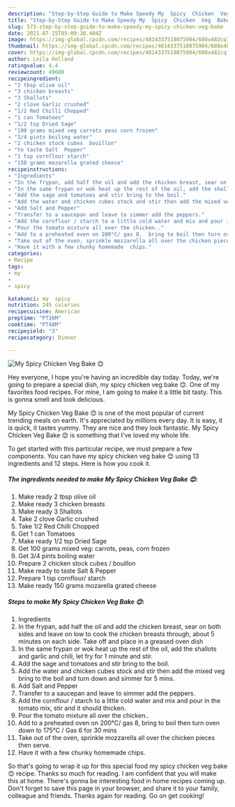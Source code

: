 ```yaml
---
description: "Step-by-Step Guide to Make Speedy My  Spicy  Chicken  Veg  Bake 😊"
title: "Step-by-Step Guide to Make Speedy My  Spicy  Chicken  Veg  Bake 😊"
slug: 573-step-by-step-guide-to-make-speedy-my-spicy-chicken-veg-bake
date: 2021-07-15T05:09:38.404Z
image: https://img-global.cpcdn.com/recipes/4814337518075904/680x482cq70/my-spicy-chicken-veg-bake-recipe-main-photo.jpg
thumbnail: https://img-global.cpcdn.com/recipes/4814337518075904/680x482cq70/my-spicy-chicken-veg-bake-recipe-main-photo.jpg
cover: https://img-global.cpcdn.com/recipes/4814337518075904/680x482cq70/my-spicy-chicken-veg-bake-recipe-main-photo.jpg
author: Leila Holland
ratingvalue: 4.4
reviewcount: 49680
recipeingredient:
- "2 tbsp olive oil"
- "3 chicken breasts"
- "3 Shallots"
- "2 clove Garlic crushed"
- "1/2 Red Chilli Chopped"
- "1 can Tomatoes"
- "1/2 tsp Dried Sage"
- "100 grams mixed veg carrots peas corn frozen"
- "3/4 pints boiling water"
- "2 chicken stock cubes  bouillon"
- "to taste Salt  Pepper"
- "1 tsp cornflour starch"
- "150 grams mozarella grated cheese"
recipeinstructions:
- "Ingredients"
- "In the frypan, add half the oil and add the chicken breast, sear on both sides and leave on low to cook the chicken breasts through, about 5 minutes on each side. Take off and place in a greased oven dish"
- "In the same frypan or wok heat up the rest of the oil, add the shallots and garlic and chili, let fry for 1 minute and stir."
- "Add the sage and tomatoes and stir bring to the boil."
- "Add the water and chicken cubes stock and stir then add the mixed veg bring to the boil and turn down and simmer for 5 mins."
- "Add Salt and Pepper"
- "Transfer to a saucepan and leave to simmer add the peppers."
- "Add the cornflour / starch to a little cold water and mix and pour in the tomato mix, stir and it should thicken."
- "Pour the tomato mixture all over the chicken.."
- "Add to a preheated oven on 200°C/ gas 8,  bring to boil then turn oven down to 175°C / Gas 6 for 30 mins"
- "Take out of the oven, sprinkle mozzarella all over the chicken pieces then serve."
- "Have it with a few chunky homemade  chips."
categories:
- Recipe
tags:
- my
- 
- spicy

katakunci: my  spicy 
nutrition: 245 calories
recipecuisine: American
preptime: "PT16M"
cooktime: "PT48M"
recipeyield: "3"
recipecategory: Dinner

---
```



![My  Spicy  Chicken  Veg  Bake 😊](https://img-global.cpcdn.com/recipes/4814337518075904/680x482cq70/my-spicy-chicken-veg-bake-recipe-main-photo.jpg)

Hey everyone, I hope you're having an incredible day today. Today, we're going to prepare a special dish, my  spicy  chicken  veg  bake 😊. One of my favorites food recipes. For mine, I am going to make it a little bit tasty. This is gonna smell and look delicious.



My  Spicy  Chicken  Veg  Bake 😊 is one of the most popular of current trending meals on earth. It's appreciated by millions every day. It is easy, it is quick, it tastes yummy. They are nice and they look fantastic. My  Spicy  Chicken  Veg  Bake 😊 is something that I've loved my whole life.


To get started with this particular recipe, we must prepare a few components. You can have my  spicy  chicken  veg  bake 😊 using 13 ingredients and 12 steps. Here is how you cook it.

<!--inarticleads1-->

##### The ingredients needed to make My  Spicy  Chicken  Veg  Bake 😊:

1. Make ready 2 tbsp olive oil
1. Make ready 3 chicken breasts
1. Make ready 3 Shallots
1. Take 2 clove Garlic crushed
1. Take 1/2 Red Chilli Chopped
1. Get 1 can Tomatoes
1. Make ready 1/2 tsp Dried Sage
1. Get 100 grams mixed veg: carrots, peas, corn frozen
1. Get 3/4 pints boiling water
1. Prepare 2 chicken stock cubes / bouillon
1. Make ready to taste Salt &amp; Pepper
1. Prepare 1 tsp cornflour/ starch
1. Make ready 150 grams mozarella grated cheese




<!--inarticleads2-->

##### Steps to make My  Spicy  Chicken  Veg  Bake 😊:

1. Ingredients
1. In the frypan, add half the oil and add the chicken breast, sear on both sides and leave on low to cook the chicken breasts through, about 5 minutes on each side. Take off and place in a greased oven dish
1. In the same frypan or wok heat up the rest of the oil, add the shallots and garlic and chili, let fry for 1 minute and stir.
1. Add the sage and tomatoes and stir bring to the boil.
1. Add the water and chicken cubes stock and stir then add the mixed veg bring to the boil and turn down and simmer for 5 mins.
1. Add Salt and Pepper
1. Transfer to a saucepan and leave to simmer add the peppers.
1. Add the cornflour / starch to a little cold water and mix and pour in the tomato mix, stir and it should thicken.
1. Pour the tomato mixture all over the chicken..
1. Add to a preheated oven on 200°C/ gas 8,  bring to boil then turn oven down to 175°C / Gas 6 for 30 mins
1. Take out of the oven, sprinkle mozzarella all over the chicken pieces then serve.
1. Have it with a few chunky homemade  chips.




So that's going to wrap it up for this special food my  spicy  chicken  veg  bake 😊 recipe. Thanks so much for reading. I am confident that you will make this at home. There's gonna be interesting food in home recipes coming up. Don't forget to save this page in your browser, and share it to your family, colleague and friends. Thanks again for reading. Go on get cooking!
